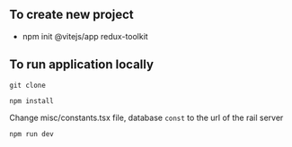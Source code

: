 ## To create new project 
- npm init @vitejs/app redux-toolkit 

## To run application locally

`git clone`

`npm install`

Change misc/constants.tsx file, database `const` to the url of the rail server

`npm run dev`



